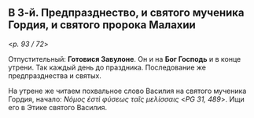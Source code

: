 ## В 3-й. Предпразднество, и святого мученика Гордия, и святого пророка Малахии

<*p. 93 / 72*>

Отпустительный: **Готовися Завулоне**. Он и на **Бог Господь** и в конце утрени. Так каждый день до 
праздника. Последование же предпразднества и святых. 

На утрене же читаем похвальное слово Василия на святого мученика Гордия, начало: 
*Νόμος ἐστὶ φύσεως ταῖς μελίσσαις* <*PG 31, 489*>. Ищи его в Этике святого Василия. 
 